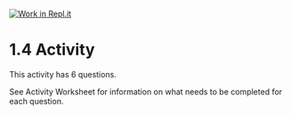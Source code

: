 [![Work in Repl.it](https://classroom.github.com/assets/work-in-replit-14baed9a392b3a25080506f3b7b6d57f295ec2978f6f33ec97e36a161684cbe9.svg)](https://classroom.github.com/online_ide?assignment_repo_id=3269583&assignment_repo_type=AssignmentRepo)
# 1.4 Activity

This activity has 6 questions.  

See Activity Worksheet for information on what needs to be completed for each question.